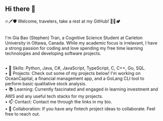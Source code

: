 ## Hi there 👋

🔥🗡️🛡️ Welcome, travelers, take a rest at my GitHub! 🍖🥘🏕️<br /><br />

I'm Gia Bao (Stephen) Tran, a Cognitive Science Student at Carleton University in Ottawa, Canada. While my academic focus is irrelavant, I have a strong passion for coding and love spending my free time learning technologies and developing software projects.<br /><br />

• 🏰 Skills: Python, Java, C#, JavaScript, TypeScript, C, C++, Go, SQL.<br />
• 🔬 Projects: Check out some of my projects below! I'm working on OceanCapital, a financial management app, and a GoLang CLI tool to perform basic qualitative stock analysis.<br />
• 📚 Learning: Currently fascinated and engaged in learning investment and AWS and any useful tech stacks for my projects. <br />
• 📫 Contact: Contact me through the links in my bio.<br />
• 🤝 Collaboration: If you have any fintech project ideas to collaborate. Feel free to reach out.<br />
